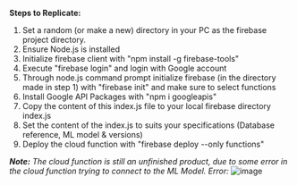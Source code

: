 **Steps to Replicate:**

1. Set a random (or make a new) directory in your PC as the firebase project directory.
2. Ensure Node.js is installed
3. Initialize firebase client with "npm install -g firebase-tools"
4. Execute "firebase login" and login with Google account
5. Through node.js command prompt initialize firebase (in the directory made in step 1) with "firebase init" and make sure to select functions
6. Install Google API Packages with "npm i googleapis"
7. Copy the content of this index.js file to your local firebase directory index.js
8. Set the content of the index.js to suits your specifications (Database reference, ML model & versions)
9. Deploy the cloud function with "firebase deploy --only functions"

_**Note:** The cloud function is still an unfinished product, due to some error in the cloud function trying to connect to the ML Model. Error:_
![image](https://user-images.githubusercontent.com/74135059/121293195-6a4f2500-c915-11eb-874e-a261c053bac9.png)
